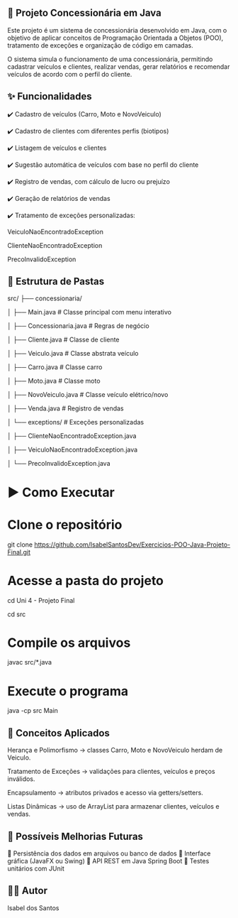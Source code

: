 ## 🚗 Projeto Concessionária em Java

Este projeto é um sistema de concessionária desenvolvido em Java, com o objetivo de aplicar conceitos de Programação Orientada a Objetos (POO), tratamento de exceções e organização de código em camadas.

O sistema simula o funcionamento de uma concessionária, permitindo cadastrar veículos e clientes, realizar vendas, gerar relatórios e recomendar veículos de acordo com o perfil do cliente.


## ✨ Funcionalidades

✔️ Cadastro de veículos (Carro, Moto e NovoVeiculo)

✔️ Cadastro de clientes com diferentes perfis (biotipos)

✔️ Listagem de veículos e clientes

✔️ Sugestão automática de veículos com base no perfil do cliente

✔️ Registro de vendas, com cálculo de lucro ou prejuízo

✔️ Geração de relatórios de vendas

✔️ Tratamento de exceções personalizadas:

VeiculoNaoEncontradoException

ClienteNaoEncontradoException

PrecoInvalidoException


## 📂 Estrutura de Pastas
src/
 ├── concessionaria/
 
 │   ├── Main.java               # Classe principal com menu interativo
 
 │   ├── Concessionaria.java     # Regras de negócio
 
 │   ├── Cliente.java            # Classe de cliente
 
 │   ├── Veiculo.java            # Classe abstrata veículo
 
 │   ├── Carro.java              # Classe carro
 
 │   ├── Moto.java               # Classe moto
 
 │   ├── NovoVeiculo.java        # Classe veículo elétrico/novo
 
 │   ├── Venda.java              # Registro de vendas
 
 │   └── exceptions/             # Exceções personalizadas
 
 │       ├── ClienteNaoEncontradoException.java
 
 │       ├── VeiculoNaoEncontradoException.java
 
 │       └── PrecoInvalidoException.java


# ▶️ Como Executar

# Clone o repositório

git clone https://github.com/IsabelSantosDev/Exercicios-POO-Java-Projeto-Final.git

# Acesse a pasta do projeto

cd Uni 4 - Projeto Final

cd src

# Compile os arquivos

javac src/*.java

# Execute o programa

java -cp src Main


## 🎯 Conceitos Aplicados

Herança e Polimorfismo → classes Carro, Moto e NovoVeiculo herdam de Veiculo.

Tratamento de Exceções → validações para clientes, veículos e preços inválidos.

Encapsulamento → atributos privados e acesso via getters/setters.

Listas Dinâmicas → uso de ArrayList para armazenar clientes, veículos e vendas.


## 📌 Possíveis Melhorias Futuras

🔹 Persistência dos dados em arquivos ou banco de dados
🔹 Interface gráfica (JavaFX ou Swing)
🔹 API REST em Java Spring Boot
🔹 Testes unitários com JUnit


## 👩‍💻 Autor

Isabel dos Santos
